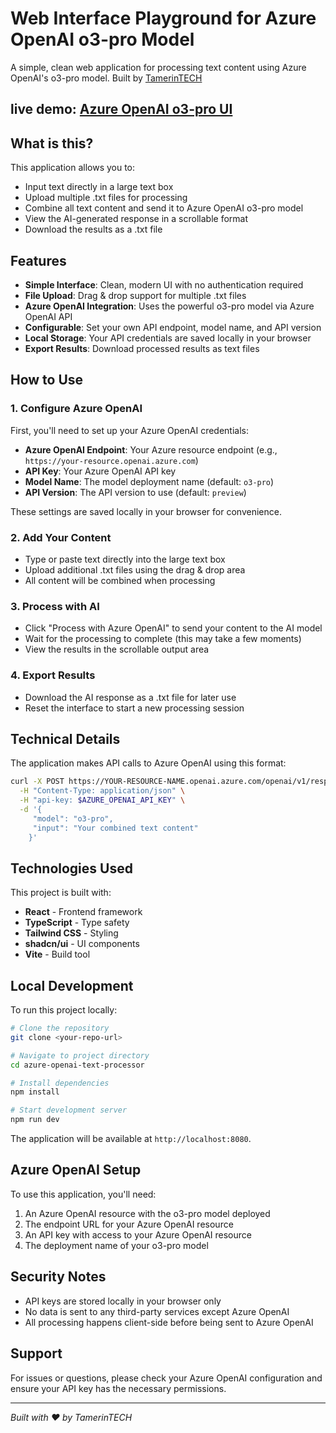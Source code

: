 # Web Interface Playground for Azure OpenAI o3-pro Model

A simple, clean web application for processing text content using Azure OpenAI's o3-pro model. Built by [TamerinTECH](https://www.tamerin.tech)

## live demo: [Azure OpenAI o3-pro UI](https://azure-3o-pro-helper.lovable.app/)

## What is this?

This application allows you to:
- Input text directly in a large text box
- Upload multiple .txt files for processing
- Combine all text content and send it to Azure OpenAI o3-pro model
- View the AI-generated response in a scrollable format
- Download the results as a .txt file

## Features

- **Simple Interface**: Clean, modern UI with no authentication required
- **File Upload**: Drag & drop support for multiple .txt files
- **Azure OpenAI Integration**: Uses the powerful o3-pro model via Azure OpenAI API
- **Configurable**: Set your own API endpoint, model name, and API version
- **Local Storage**: Your API credentials are saved locally in your browser
- **Export Results**: Download processed results as text files

## How to Use

### 1. Configure Azure OpenAI
First, you'll need to set up your Azure OpenAI credentials:
- **Azure OpenAI Endpoint**: Your Azure resource endpoint (e.g., `https://your-resource.openai.azure.com`)
- **API Key**: Your Azure OpenAI API key
- **Model Name**: The model deployment name (default: `o3-pro`)
- **API Version**: The API version to use (default: `preview`)

These settings are saved locally in your browser for convenience.

### 2. Add Your Content
- Type or paste text directly into the large text box
- Upload additional .txt files using the drag & drop area
- All content will be combined when processing

### 3. Process with AI
- Click "Process with Azure OpenAI" to send your content to the AI model
- Wait for the processing to complete (this may take a few moments)
- View the results in the scrollable output area

### 4. Export Results
- Download the AI response as a .txt file for later use
- Reset the interface to start a new processing session

## Technical Details

The application makes API calls to Azure OpenAI using this format:
```bash
curl -X POST https://YOUR-RESOURCE-NAME.openai.azure.com/openai/v1/responses?api-version=preview \
  -H "Content-Type: application/json" \
  -H "api-key: $AZURE_OPENAI_API_KEY" \
  -d '{
     "model": "o3-pro",
     "input": "Your combined text content"
    }'
```

## Technologies Used

This project is built with:
- **React** - Frontend framework
- **TypeScript** - Type safety
- **Tailwind CSS** - Styling
- **shadcn/ui** - UI components
- **Vite** - Build tool

## Local Development

To run this project locally:

```bash
# Clone the repository
git clone <your-repo-url>

# Navigate to project directory
cd azure-openai-text-processor

# Install dependencies
npm install

# Start development server
npm run dev
```

The application will be available at `http://localhost:8080`.

## Azure OpenAI Setup

To use this application, you'll need:

1. An Azure OpenAI resource with the o3-pro model deployed
2. The endpoint URL for your Azure OpenAI resource
3. An API key with access to your Azure OpenAI resource
4. The deployment name of your o3-pro model

## Security Notes

- API keys are stored locally in your browser only
- No data is sent to any third-party services except Azure OpenAI
- All processing happens client-side before being sent to Azure OpenAI

## Support

For issues or questions, please check your Azure OpenAI configuration and ensure your API key has the necessary permissions.

---

*Built with ❤️ by TamerinTECH*